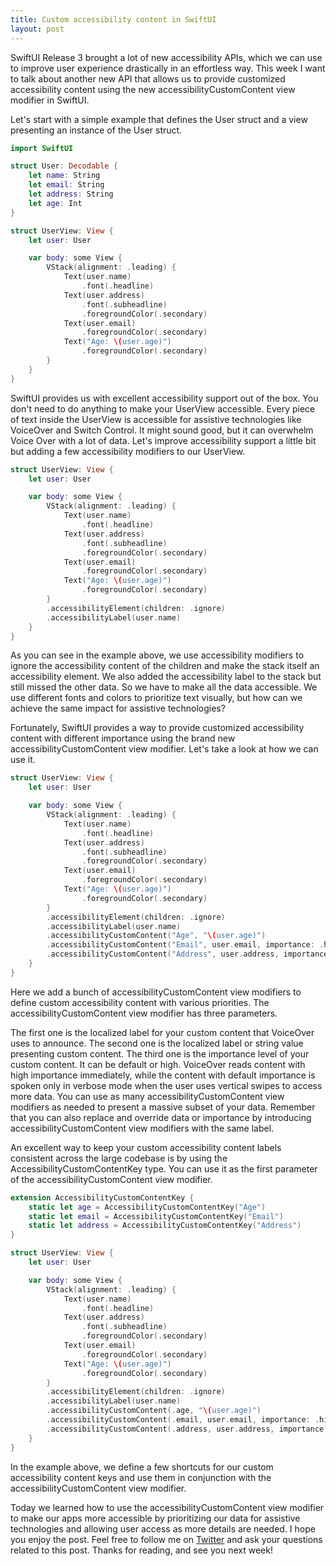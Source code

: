 ```yaml
---
title: Custom accessibility content in SwiftUI
layout: post
---
```


SwiftUI Release 3 brought a lot of new accessibility APIs, which we can use to improve user experience drastically in an effortless way. This week I want to talk about another new API that allows us to provide customized accessibility content using the new accessibilityCustomContent view modifier in SwiftUI.

Let's start with a simple example that defines the User struct and a view presenting an instance of the User struct.

```swift
import SwiftUI

struct User: Decodable {
    let name: String
    let email: String
    let address: String
    let age: Int
}

struct UserView: View {
    let user: User

    var body: some View {
        VStack(alignment: .leading) {
            Text(user.name)
                .font(.headline)
            Text(user.address)
                .font(.subheadline)
                .foregroundColor(.secondary)
            Text(user.email)
                .foregroundColor(.secondary)
            Text("Age: \(user.age)")
                .foregroundColor(.secondary)
        }
    }
}
```

SwiftUI provides us with excellent accessibility support out of the box. You don't need to do anything to make your UserView accessible. Every piece of text inside the UserView is accessible for assistive technologies like VoiceOver and Switch Control. It might sound good, but it can overwhelm Voice Over with a lot of data. Let's improve accessibility support a little bit but adding a few accessibility modifiers to our UserView.

```swift
struct UserView: View {
    let user: User

    var body: some View {
        VStack(alignment: .leading) {
            Text(user.name)
                .font(.headline)
            Text(user.address)
                .font(.subheadline)
                .foregroundColor(.secondary)
            Text(user.email)
                .foregroundColor(.secondary)
            Text("Age: \(user.age)")
                .foregroundColor(.secondary)
        }
        .accessibilityElement(children: .ignore)
        .accessibilityLabel(user.name)
    }
}
```

As you can see in the example above, we use accessibility modifiers to ignore the accessibility content of the children and make the stack itself an accessibility element. We also added the accessibility label to the stack but still missed the other data. So we have to make all the data accessible. We use different fonts and colors to prioritize text visually, but how can we achieve the same impact for assistive technologies?

Fortunately, SwiftUI provides a way to provide customized accessibility content with different importance using the brand new accessibilityCustomContent view modifier. Let's take a look at how we can use it.

```swift
struct UserView: View {
    let user: User

    var body: some View {
        VStack(alignment: .leading) {
            Text(user.name)
                .font(.headline)
            Text(user.address)
                .font(.subheadline)
                .foregroundColor(.secondary)
            Text(user.email)
                .foregroundColor(.secondary)
            Text("Age: \(user.age)")
                .foregroundColor(.secondary)
        }
        .accessibilityElement(children: .ignore)
        .accessibilityLabel(user.name)
        .accessibilityCustomContent("Age", "\(user.age)")
        .accessibilityCustomContent("Email", user.email, importance: .high)
        .accessibilityCustomContent("Address", user.address, importance: .default)
    }
}
```

Here we add a bunch of accessibilityCustomContent view modifiers to define custom accessibility content with various priorities. The accessibilityCustomContent view modifier has three parameters.

The first one is the localized label for your custom content that VoiceOver uses to announce.
The second one is the localized label or string value presenting custom content.
The third one is the importance level of your custom content. It can be default or high. VoiceOver reads content with high importance immediately, while the content with default importance is spoken only in verbose mode when the user uses vertical swipes to access more data.
You can use as many accessibilityCustomContent view modifiers as needed to present a massive subset of your data. Remember that you can also replace and override data or importance by introducing accessibilityCustomContent view modifiers with the same label.

An excellent way to keep your custom accessibility content labels consistent across the large codebase is by using the AccessibilityCustomContentKey type. You can use it as the first parameter of the accessibilityCustomContent view modifier.

```swift
extension AccessibilityCustomContentKey {
    static let age = AccessibilityCustomContentKey("Age")
    static let email = AccessibilityCustomContentKey("Email")
    static let address = AccessibilityCustomContentKey("Address")
}

struct UserView: View {
    let user: User

    var body: some View {
        VStack(alignment: .leading) {
            Text(user.name)
                .font(.headline)
            Text(user.address)
                .font(.subheadline)
                .foregroundColor(.secondary)
            Text(user.email)
                .foregroundColor(.secondary)
            Text("Age: \(user.age)")
                .foregroundColor(.secondary)
        }
        .accessibilityElement(children: .ignore)
        .accessibilityLabel(user.name)
        .accessibilityCustomContent(.age, "\(user.age)")
        .accessibilityCustomContent(.email, user.email, importance: .high)
        .accessibilityCustomContent(.address, user.address, importance: .default)
    }
}
```

In the example above, we define a few shortcuts for our custom accessibility content keys and use them in conjunction with the accessibilityCustomContent view modifier.

Today we learned how to use the accessibilityCustomContent view modifier to make our apps more accessible by prioritizing our data for assistive technologies and allowing user access as more details are needed. I hope you enjoy the post. Feel free to follow me on [Twitter](https://twitter.com/mecid) and ask your questions related to this post. Thanks for reading, and see you next week!
